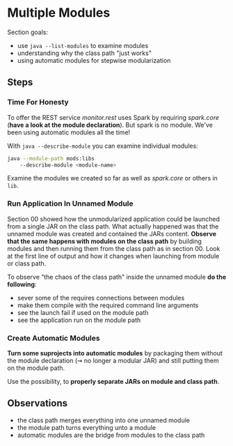 # Multiple Modules

Section goals:

* use `java --list-modules` to examine modules
* understanding why the class path "just works"
* using automatic modules for stepwise modularization


## Steps

### Time For Honesty

To offer the REST service _monitor.rest_ uses Spark by requiring _spark.core_ (**have a look at the module declaration**).
But spark is no module.
We've been using automatic modules all the time!

With `java --describe-module` you can examine individual modules:

```bash
java --module-path mods:libs
	--describe-module <module-name>
```

Examine the modules we created so far as well as _spark.core_ or others in `lib`.

### Run Application In Unnamed Module

Section 00 showed how the unmodularized application could be launched from a single JAR on the class path.
What actually happened was that the unnamed module was created and contained the JARs content.
**Observe that the same happens with modules on the class path** by building modules and then running them from the class path as in section 00.
Look at the first line of output and how it changes when launching from module or class path.

To observe "the chaos of the class path" inside the unnamed module **do the following**:
* sever some of the requires connections between modules
* make them compile with the required command line arguments
* see the launch fail if used on the module path
* see the application run on the module path

### Create Automatic Modules

**Turn some suprojects into automatic modules** by packaging them without the module declaration (⇝ no longer a modular JAR) and still putting them on the module path.

Use the possibility, to **properly separate JARs on module and class path**.

## Observations

* the class path merges everything into one unnamed module
* the module path turns everything unto a module
* automatic modules are the bridge from modules to the class path
